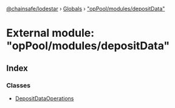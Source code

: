 [@chainsafe/lodestar](../README.md) › [Globals](../globals.md) › ["opPool/modules/depositData"](_oppool_modules_depositdata_.md)

# External module: "opPool/modules/depositData"

## Index

### Classes

* [DepositDataOperations](../classes/_oppool_modules_depositdata_.depositdataoperations.md)
